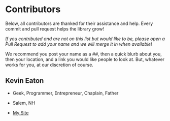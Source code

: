 # Contributors

Below, all contributors are thanked for their assistance and help. Every commit and pull request helps the library grow!

_If you contributed and are not on this list but would like to be, please open a Pull Request to add your name and we will merge it in when available!_

We recommend you post your name as a ##, then a quick blurb about you, then your location, and a link you would like people to look at. But, whatever works for you, at our discretion of course.

## Kevin Eaton

* Geek, Programmer, Entrepreneur, Chaplain, Father

* Salem, NH

* [My Site](https://www.kevineaton.net)